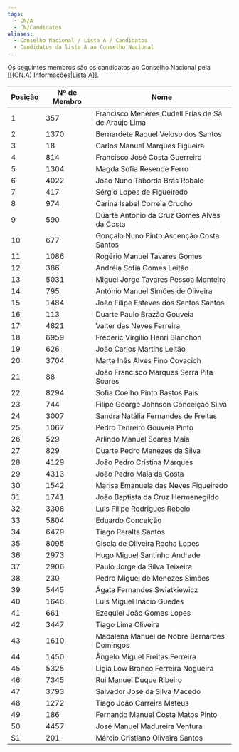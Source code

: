 ```yaml
---
tags:
  - CN/A
  - CN/Candidatos
aliases:
  - Conselho Nacional / Lista A / Candidatos
  - Candidatos da lista A ao Conselho Nacional
---
```


Os seguintes membros são os candidatos ao Conselho Nacional pela [[(CN.A) Informações|Lista A]].

| Posição | Nº de Membro | Nome                                                |
| ------- | ------------ | --------------------------------------------------- |
| 1       | 357          | Francisco Menéres Cudell Frias de Sá de Araújo Lima |
| 2       | 1370         | Bernardete Raquel Veloso dos Santos                 |
| 3       | 18           | Carlos Manuel Marques Figueira                      |
| 4       | 814          | Francisco José Costa Guerreiro                      |
| 5       | 1304         | Magda Sofia Resende Ferro                           |
| 6       | 4022         | João Nuno Taborda Brás Robalo                       |
| 7       | 417          | Sérgio Lopes de Figueiredo                          |
| 8       | 974          | Carina Isabel Correia Crucho                        |
| 9       | 590          | Duarte António da Cruz Gomes Alves da Costa         |
| 10      | 677          | Gonçalo Nuno Pinto Ascenção Costa Santos            |
| 11      | 1086         | Rogério Manuel Tavares Gomes                        |
| 12      | 386          | Andréia Sofia Gomes Leitão                          |
| 13      | 5031         | Miguel Jorge Tavares Pessoa Monteiro                |
| 14      | 795          | António Manuel Simões de Oliveira                   |
| 15      | 1484         | João Filipe Esteves dos Santos Santos               |
| 16      | 113          | Duarte Paulo Brazão Gouveia                         |
| 17      | 4821         | Valter das Neves Ferreira                           |
| 18      | 6959         | Fréderic Virgílio Henri Blanchon                    |
| 19      | 626          | João Carlos Martins Leitão                          |
| 20      | 3704         | Marta Inês Alves Fino Covacich                      |
| 21      | 88           | João Francisco Marques Serra Pita Soares            |
| 22      | 8294         | Sofia Coelho Pinto Bastos Pais                      |
| 23      | 744          | Filipe George Johnson Conceição Silva               |
| 24      | 3007         | Sandra Natália Fernandes de Freitas                 |
| 25      | 1067         | Pedro Tenreiro Gouveia Pinto                        |
| 26      | 529          | Arlindo Manuel Soares Maia                          |
| 27      | 829          | Duarte Pedro Menezes da Silva                       |
| 28      | 4129         | João Pedro Cristina Marques                         |
| 29      | 4313         | João Pedro Maia da Costa                            |
| 30      | 1542         | Marisa Emanuela das Neves Figueiredo                |
| 31      | 1741         | João Baptista da Cruz Hermenegildo                  |
| 32      | 3308         | Luis Filipe Rodrigues Rebelo                        |
| 33      | 5804         | Eduardo Conceição                                   |
| 34      | 6479         | Tiago Peralta Santos                                |
| 35      | 8095         | Gisela de Oliveira Rocha Lopes                      |
| 36      | 2973         | Hugo Miguel Santinho Andrade                        |
| 37      | 2906         | Paulo Jorge da Silva Teixeira                       |
| 38      | 230          | Pedro Miguel de Menezes Simões                      |
| 39      | 5445         | Ágata Fernandes Swiatkiewicz                        |
| 40      | 1646         | Luis Miguel Inácio Guedes                           |
| 41      | 661          | Ezequiel João Gomes Lopes                           |
| 42      | 3447         | Tiago Lima Oliveira                                 |
| 43      | 1610         | Madalena Manuel de Nobre Bernardes Domingos         |
| 44      | 1450         | Ângelo Miguel Freitas Ferreira                      |
| 45      | 5325         | Ligia Low Branco Ferreira Nogueira                  |
| 46      | 7345         | Rui Manuel Duque Ribeiro                            |
| 47      | 3793         | Salvador José da Silva Macedo                       |
| 48      | 1272         | Tiago João Carreira Mateus                          |
| 49      | 186          | Fernando Manuel Costa Matos Pinto                   |
| 50      | 4457         | José Manuel Madureira Ventura                       |
| S1      | 201          | Márcio Cristiano Oliveira Santos                    |
